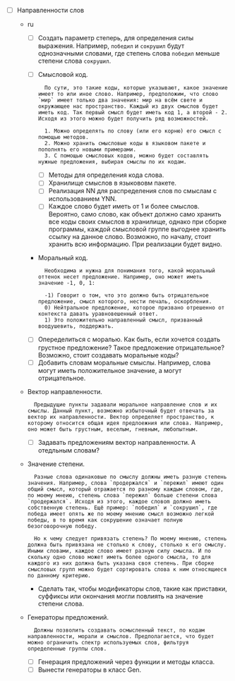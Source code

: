 - [ ] Направленности слов
    - ru
        - [ ] Создать параметр степерь, для определения силы выражения. Например, `победил` и `сокрушил` будут однозначными словами, где степень слова `победил` меньше степени слова `сокрушил`.
        - [ ] Смысловой код.
            
                По сути, это такие коды, которые указывают, какое значение имеет то или иное слово. Например, предположим, что слово `мир` имеет только два значения: мир на всём свете и окружающее нас пространство. Каждый из двух смыслов будет иметь код. Так первый смысл будет иметь код 1, а второй - 2. Исходя из этого можно будет получить ряд возможностей.

                1. Можно определять по слову (или его корню) его смысл с помощью методов.
                2. Можно хранить смысловые коды в языковом пакете и пополнять его новыми примерами.
                3. С помощью смысловых кодов, можно будет составлять нужные предложения, выбирая смыслы по их кодам.

            - [ ] Методы для определения кода слова.
            - [ ] Хранилище смыслов в языкововм пакете.
            - [ ] Реализация NN для распределения слов по смыслам с использованием YNN.
            - [ ] Каждое слово будет иметь от 1 и более смыслов. Вероятно, само слово, как объект должно само хранить все коды своих смыслов в хранилище, однако при сборке программы, каждой смысловой группе выгоднее хранить ссылку на данное слово. Возможно, по началу, стоит хранить всю информацию. При реализации будет видно.
        - Моральный код.

                Необходима и нужна для понимания того, какой моральный оттенок несет предложение. Например, оно может иметь значение -1, 0, 1:

                -1) Говорит о том, что это должно быть отрицательное предложение, смысл которого, нести печаль, оскорбления.
                0) Нейтральное предложение, которое призвано отрешенно от контекста давать уравновешенный ответ.
                1) Это положительно направленный смысл, призванный воодушевить, поддержать.

        - [ ] Опеределиться с моралью. Как быть, если хочется создать грустное предложение? Такое предложение отрицательное? Возможно, стоит создавать моральные коды?
        - [ ] Добавить словам моральные смыслы. Например, слова могут иметь положительное значение, а могут отрицательное.
    
    - Вектор направленности.

            Предыдущие пункты задавали моральное направление слов и их смыслы. Данный пункт, возможно избыточный будет отвечать за вектор их направленности. Вектор определяет пространство, к которому относится общая идея предлоежния или слова. Например, оно может быть грустным, веселым, гневным, любопытным.
            
        - [ ] Задавать предложениям вектор направленности. А отедльным словам?

    - Значение степени.

            Разные слова одинаковые по смыслу должны иметь разную степень значения. Например, слова `продержался` и `пережил` имеют один общий смысл, который отражается по разному каждым словом, где, по моему мнеию, степень слова `пережил` больше степени слова `продержался`. Исходя из этого, каждое словоm должно иметь собственную степень. Ещё пример: `победил` и `сокрушил`, где победа имеет опять же по моему мнению смысл возможно легкой победы, в то время как сокрушение означает полную безоговорочную победу.

            Но к чему следует привязать степень? По моему мнению, степень должна быть привязана не столько к слову, столько к его смыслу. Иными словами, каждое слово имеет разную силу смысла. И по скольку одно слово может иметь более одного смысла, то для каждого из них должна быть указана своя степень. При сборке смысловых групп можно будет сортировать слова к ним относящиеся по данному критерию.

        - Сделать так, чтобы модификаторы слов, такие как приставки, суффиксы или окончания могли повлиять на значение степени слова.

    - Генераторы предложений.

            Должны позволить создавать осмысленный текст, по кодам направленности, морали и смыслов. Предполагается, что будет можно ограничить спектр используемых слов, фильтруя определенные группы слов.

        - [ ] Генерация предложений через функции и методы класса.
        - [ ] Вынести генераторы в класс Gen.